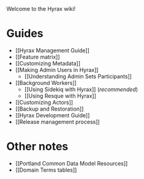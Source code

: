 Welcome to the Hyrax wiki!

# Guides

* [[Hyrax Management Guide]]
* [[Feature matrix]]
* [[Customizing Metadata]]
* [[Making Admin Users in Hyrax]]
    * [[Understanding Admin Sets Participants]]
* [[Background Workers]]
    * [[Using Sidekiq with Hyrax]] (*recommended*)
    * [[Using Resque with Hyrax]]
* [[Customizing Actors]]
* [[Backup and Restoration]]
* [[Hyrax Development Guide]]
* [[Release management process]]

# Other notes

* [[Portland Common Data Model Resources]]
* [[Domain Terms tables]]
